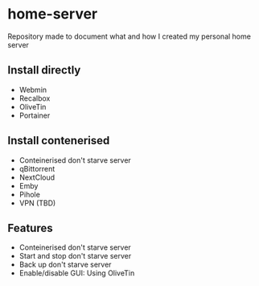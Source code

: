 # home-server
Repository made to document what and how I created my personal home server

## Install directly
* Webmin
* Recalbox
* OliveTin
* Portainer

## Install contenerised
* Conteinerised don't starve server
* qBittorrent
* NextCloud
* Emby
* Pihole
* VPN (TBD)


## Features
* Conteinerised don't starve server
* Start and stop don't starve server
* Back up don't starve server
* Enable/disable GUI: Using OliveTin
